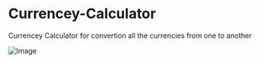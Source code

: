 # Currencey-Calculator
Currencey Calculator for convertion all the currencies from one to another 

![Image](https://github.com/user-attachments/assets/cb01c597-52b7-48db-ad88-be106e5e3f00)
